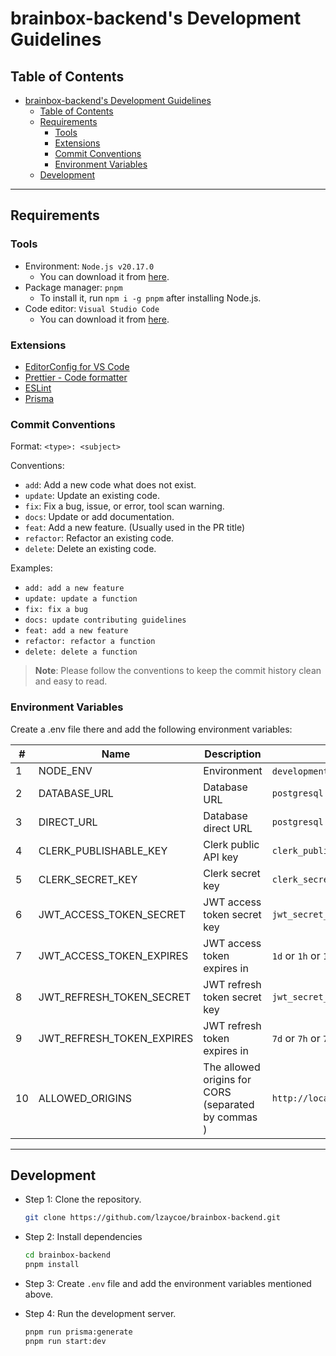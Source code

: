 # brainbox-backend's Development Guidelines

## Table of Contents

- [brainbox-backend's Development Guidelines](#brainbox-backends-development-guidelines)
  - [Table of Contents](#table-of-contents)
  - [Requirements](#requirements)
    - [Tools](#tools)
    - [Extensions](#extensions)
    - [Commit Conventions](#commit-conventions)
    - [Environment Variables](#environment-variables)
  - [Development](#development)

---

## Requirements

### Tools

- Environment: `Node.js v20.17.0`
  - You can download it from [here](https://nodejs.org/en/download/).
- Package manager: `pnpm`
  - To install it, run `npm i -g pnpm` after installing Node.js.
- Code editor: `Visual Studio Code`
  - You can download it from [here](https://code.visualstudio.com/).

### Extensions

- [EditorConfig for VS Code](https://marketplace.visualstudio.com/items?itemName=EditorConfig.EditorConfig)
- [Prettier - Code formatter](https://marketplace.visualstudio.com/items?itemName=esbenp.prettier-vscode)
- [ESLint](https://marketplace.visualstudio.com/items?itemName=dbaeumer.vscode-eslint)
- [Prisma](https://marketplace.visualstudio.com/items?itemName=Prisma.prisma)

### Commit Conventions

Format: `<type>: <subject>`

Conventions:

- `add`: Add a new code what does not exist.
- `update`: Update an existing code.
- `fix`: Fix a bug, issue, or error, tool scan warning.
- `docs`: Update or add documentation.
- `feat`: Add a new feature. (Usually used in the PR title)
- `refactor`: Refactor an existing code.
- `delete`: Delete an existing code.

Examples:

- `add: add a new feature`
- `update: update a function`
- `fix: fix a bug`
- `docs: update contributing guidelines`
- `feat: add a new feature`
- `refactor: refactor a function`
- `delete: delete a function`

> **Note**: Please follow the conventions to keep the commit history clean and easy to read.

### Environment Variables

Create a .env file there and add the following environment variables:

| #   | Name                      | Description                                         | Example values                                       |
| --- | ------------------------- | --------------------------------------------------- | ---------------------------------------------------- |
| 1   | NODE_ENV                  | Environment                                         | `development` or `production`                        |
| 2   | DATABASE_URL              | Database URL                                        | `postgresql://user:password@localhost:5432/brainbox` |
| 3   | DIRECT_URL                | Database direct URL                                 | `postgresql://user:password@localhost:5432/brainbox` |
| 4   | CLERK_PUBLISHABLE_KEY     | Clerk public API key                                | `clerk_public_api_key`                               |
| 5   | CLERK_SECRET_KEY          | Clerk secret key                                    | `clerk_secret_key`                                   |
| 6   | JWT_ACCESS_TOKEN_SECRET   | JWT access token secret key                         | `jwt_secret_key`                                     |
| 7   | JWT_ACCESS_TOKEN_EXPIRES  | JWT access token expires in                         | `1d` or `1h` or `1m` or `1s`                         |
| 8   | JWT_REFRESH_TOKEN_SECRET  | JWT refresh token secret key                        | `jwt_secret_key`                                     |
| 9   | JWT_REFRESH_TOKEN_EXPIRES | JWT refresh token expires in                        | `7d` or `7h` or `7m` or `7s`                         |
| 10  | ALLOWED_ORIGINS           | The allowed origins for CORS (separated by commas ) | `http://localhost:3000,http://localhost:3001`        |

---

## Development

- Step 1: Clone the repository.

  ```bash
  git clone https://github.com/lzaycoe/brainbox-backend.git
  ```

- Step 2: Install dependencies

  ```bash
  cd brainbox-backend
  pnpm install
  ```

- Step 3: Create `.env` file and add the environment variables mentioned above.

- Step 4: Run the development server.

  ```bash
  pnpm run prisma:generate
  pnpm run start:dev
  ```
